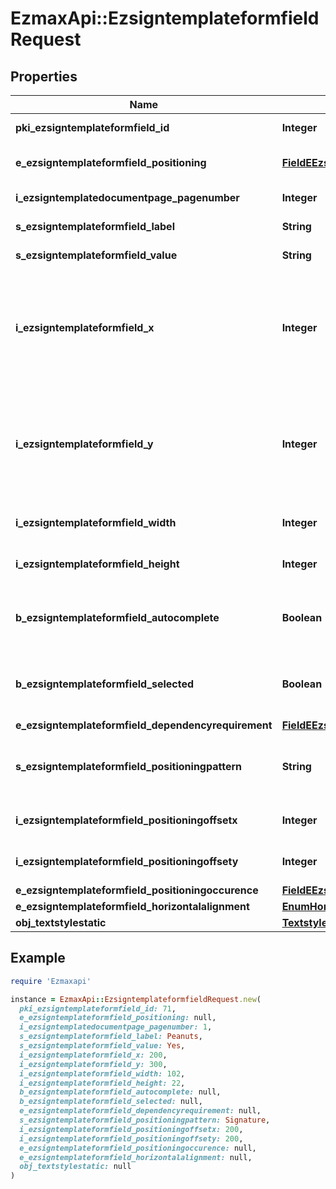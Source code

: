 # EzmaxApi::EzsigntemplateformfieldRequest

## Properties

| Name | Type | Description | Notes |
| ---- | ---- | ----------- | ----- |
| **pki_ezsigntemplateformfield_id** | **Integer** | The unique ID of the Ezsigntemplateformfield | [optional] |
| **e_ezsigntemplateformfield_positioning** | [**FieldEEzsigntemplateformfieldPositioning**](FieldEEzsigntemplateformfieldPositioning.md) |  | [optional][default to &#39;PerCoordinates&#39;] |
| **i_ezsigntemplatedocumentpage_pagenumber** | **Integer** | The page number in the Ezsigntemplatedocument |  |
| **s_ezsigntemplateformfield_label** | **String** | The Label for the Ezsigntemplateformfield |  |
| **s_ezsigntemplateformfield_value** | **String** | The value for the Ezsigntemplateformfield | [optional] |
| **i_ezsigntemplateformfield_x** | **Integer** | The X coordinate (Horizontal) where to put the Ezsigntemplateformfield on the Ezsigntemplatepage.  Coordinate is calculated at 100dpi (dot per inch). So for example, if you want to put the Ezsigntemplateformfield 2 inches from the left border of the page, you would use \&quot;200\&quot; for the X coordinate. | [optional] |
| **i_ezsigntemplateformfield_y** | **Integer** | The Y coordinate (Vertical) where to put the Ezsigntemplateformfield on the Ezsigntemplatepage.  Coordinate is calculated at 100dpi (dot per inch). So for example, if you want to put the Ezsigntemplateformfield 3 inches from the top border of the page, you would use \&quot;300\&quot; for the Y coordinate. | [optional] |
| **i_ezsigntemplateformfield_width** | **Integer** | The Width of the Ezsigntemplateformfield in pixels calculated at 100 DPI |  |
| **i_ezsigntemplateformfield_height** | **Integer** | The Height of the Ezsigntemplateformfield in pixels calculated at 100 DPI  |  |
| **b_ezsigntemplateformfield_autocomplete** | **Boolean** | Whether the Ezsigntemplateformfield allows the use of the autocomplete of the browser.  This can only be set if eEzsigntemplateformfieldgroupType is **Text** | [optional] |
| **b_ezsigntemplateformfield_selected** | **Boolean** | Whether the Ezsigntemplateformfield is selected or not by default.  This can only be set if eEzsigntemplateformfieldgroupType is **Checkbox** or **Radio** | [optional] |
| **e_ezsigntemplateformfield_dependencyrequirement** | [**FieldEEzsigntemplateformfieldDependencyrequirement**](FieldEEzsigntemplateformfieldDependencyrequirement.md) |  | [optional] |
| **s_ezsigntemplateformfield_positioningpattern** | **String** | The string pattern to search for the positioning. **This is not a regexp**  This will be required if **eEzsigntemplateformfieldPositioning** is set to **PerCoordinates** | [optional] |
| **i_ezsigntemplateformfield_positioningoffsetx** | **Integer** | The offset X  This will be required if **eEzsigntemplateformfieldPositioning** is set to **PerCoordinates** | [optional] |
| **i_ezsigntemplateformfield_positioningoffsety** | **Integer** | The offset Y  This will be required if **eEzsigntemplateformfieldPositioning** is set to **PerCoordinates** | [optional] |
| **e_ezsigntemplateformfield_positioningoccurence** | [**FieldEEzsigntemplateformfieldPositioningoccurence**](FieldEEzsigntemplateformfieldPositioningoccurence.md) |  | [optional] |
| **e_ezsigntemplateformfield_horizontalalignment** | [**EnumHorizontalalignment**](EnumHorizontalalignment.md) |  | [optional] |
| **obj_textstylestatic** | [**TextstylestaticRequestCompound**](TextstylestaticRequestCompound.md) |  | [optional] |

## Example

```ruby
require 'Ezmaxapi'

instance = EzmaxApi::EzsigntemplateformfieldRequest.new(
  pki_ezsigntemplateformfield_id: 71,
  e_ezsigntemplateformfield_positioning: null,
  i_ezsigntemplatedocumentpage_pagenumber: 1,
  s_ezsigntemplateformfield_label: Peanuts,
  s_ezsigntemplateformfield_value: Yes,
  i_ezsigntemplateformfield_x: 200,
  i_ezsigntemplateformfield_y: 300,
  i_ezsigntemplateformfield_width: 102,
  i_ezsigntemplateformfield_height: 22,
  b_ezsigntemplateformfield_autocomplete: null,
  b_ezsigntemplateformfield_selected: null,
  e_ezsigntemplateformfield_dependencyrequirement: null,
  s_ezsigntemplateformfield_positioningpattern: Signature,
  i_ezsigntemplateformfield_positioningoffsetx: 200,
  i_ezsigntemplateformfield_positioningoffsety: 200,
  e_ezsigntemplateformfield_positioningoccurence: null,
  e_ezsigntemplateformfield_horizontalalignment: null,
  obj_textstylestatic: null
)
```

